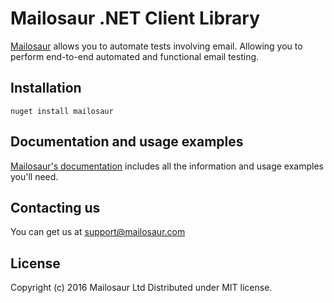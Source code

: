 # Mailosaur .NET Client Library

[Mailosaur](https://mailosaur.com) allows you to automate tests involving email. Allowing you to perform end-to-end automated and functional email testing.

## Installation

```
nuget install mailosaur
```

## Documentation and usage examples

[Mailosaur's documentation](https://mailosaur.com/docs) includes all the information and usage examples you'll need.

## Contacting us

You can get us at [support@mailosaur.com](mailto:support@mailosaur.com)

## License

Copyright (c) 2016 Mailosaur Ltd
Distributed under MIT license.

